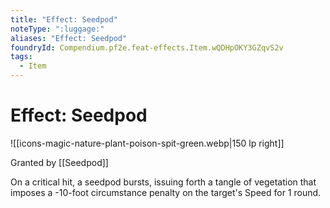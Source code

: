 ```yaml
---
title: "Effect: Seedpod"
noteType: ":luggage:"
aliases: "Effect: Seedpod"
foundryId: Compendium.pf2e.feat-effects.Item.wQDHpOKY3GZqvS2v
tags:
  - Item
---
```


# Effect: Seedpod
![[icons-magic-nature-plant-poison-spit-green.webp|150 lp right]]

Granted by [[Seedpod]]

On a critical hit, a seedpod bursts, issuing forth a tangle of vegetation that imposes a -10-foot circumstance penalty on the target's Speed for 1 round.
